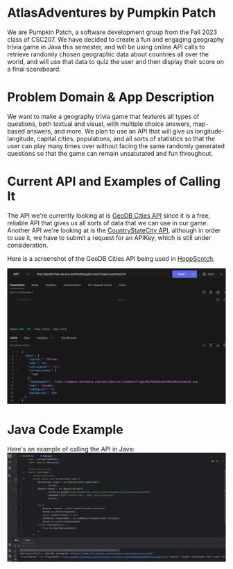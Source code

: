 # AtlasAdventures by Pumpkin Patch

We are Pumpkin Patch, a software development group from the Fall 2023 class of CSC207. We have decided to create a fun and engaging geography trivia game in Java this semester, and will be using online API calls to retrieve randomly chosen geographic data about countries all over the world, and will use that data to quiz the user and then display their score on a final scoreboard.

# Problem Domain & App Description
We want to make a geography trivia game that features all types of questions, both textual and visual, with multiple choice answers, map-based answers, and more. We plan to use an API that will give us longitude-langitude, capital cities, populations, and all sorts of statistics so that the user can play many times over without facing the same randomly generated questions so that the game can remain unsaturated and fun throughout. 

# Current API and Examples of Calling It
The API we're currently looking at is [GeoDB Cities API](http://geodb-cities-api.wirefreethought.com/) since it is a free, reliable API that gives us all sorts of data that we can use in our game. Another API we're looking at is the [CountryStateCity API](https://countrystatecity.in/), although in order to use it, we have to submit a request for an APIKey, which is still under consideration.

Here is a screenshot of the GeoDB Cities API being used in [HoppScotch](https://hoppscotch.io/).

![Api Call in HoppScotch](ApiCall.png)

# Java Code Example

Here's an example of calling the API in Java:
![Java API Call](JavaApiCall.png)

